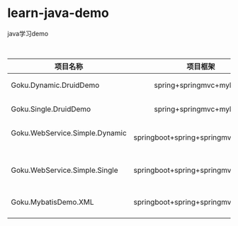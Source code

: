 # learn-java-demo
java学习demo

<br>

| **项目名称**                     |  **项目框架**                  | **学习目的** |
| ------------- |:-------------:| -----:|
| Goku.Dynamic.DruidDemo           | spring+springmvc+mybatis |druid多数据源配置|
| Goku.Single.DruidDemo            | spring+springmvc+mybatis |druid单数据源配置|
| Goku.WebService.Simple.Dynamic   | springboot+spring+springmvc+mybatis|springboot druid多数据源配置|
| Goku.WebService.Simple.Single    | springboot+spring+springmvc+mybatis|springboot druid单数据源配置|
| Goku.MybatisDemo.XML   | springboot+spring+springmvc+mybatis|springboot mybatis XML注解|


